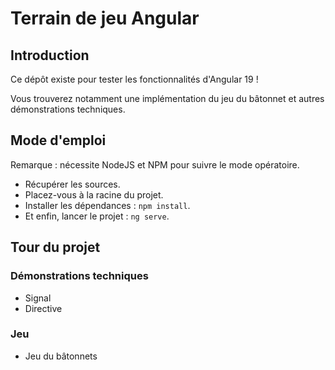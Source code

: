 
# Terrain de jeu Angular

## Introduction

Ce dépôt existe pour tester les fonctionnalités d'Angular 19 !

Vous trouverez notamment une implémentation du jeu du bâtonnet et autres démonstrations techniques.

## Mode d'emploi

Remarque : nécessite NodeJS et NPM pour suivre le mode opératoire.

- Récupérer les sources.
- Placez-vous à la racine du projet.
- Installer les dépendances : `npm install`.
- Et enfin, lancer le projet : `ng serve`.

## Tour du projet

### Démonstrations techniques

- Signal
- Directive

### Jeu

- Jeu du bâtonnets
